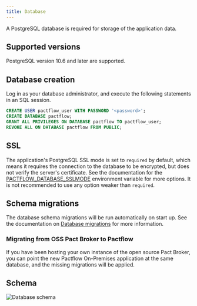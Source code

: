 ```yaml
---
title: Database
---
```


A PostgreSQL database is required for storage of the application data.

## Supported versions

PostgreSQL version 10.6 and later are supported.

## Database creation

Log in as your database administrator, and execute the following statements in an SQL session.

```sql
CREATE USER pactflow_user WITH PASSWORD '<password>';
CREATE DATABASE pactflow;
GRANT ALL PRIVILEGES ON DATABASE pactflow TO pactflow_user;
REVOKE ALL ON DATABASE pactflow FROM PUBLIC;
```

## SSL

The application's PostgreSQL SSL mode is set to `required` by default, which means it requires the connection to the database to be encrypted, but does not verify the server's certificate. See the documentation for the [PACTFLOW_DATABASE_SSLMODE](environment-variables#pactflow_database_sslmode) environment variable for more options. It is not recommended to use any option weaker than `required`.

## Schema migrations

The database schema migrations will be run automatically on start up. See the documentation on [Database migrations](upgrading/database-migrations) for more information.

### Migrating from OSS Pact Broker to Pactflow

If you have been hosting your own instance of the open source Pact Broker, you can point the new Pactflow On-Premises application at the same database, and the missing migrations will be applied.

## Schema

![Database schema](/on-premises/schema.png)
